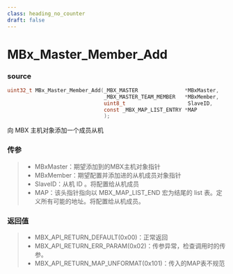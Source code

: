 ```yaml
---
class: heading_no_counter
draft: false
---
```


# MBx_Master_Member_Add

### source

```c
uint32_t MBx_Master_Member_Add(_MBX_MASTER               *MBxMaster, 
                               _MBX_MASTER_TEAM_MEMBER   *MBxMember,
                               uint8_t                    SlaveID,
                               const _MBX_MAP_LIST_ENTRY *MAP
                               );
```

向 MBX 主机对象添加一个成员从机

### 传参

> - MBxMaster：期望添加到的MBX主机对象指针
> - MBxMember：期望配置并添加进的从机成员对象指针
> - SlaveID：从机 ID 。将配置给从机成员
> - MAP：该头指针指向以 MBX_MAP_LIST_END 宏为结尾的 list 表。定义所有可能的地址。将配置给从机成员。

### 返回值

> - MBX_API_RETURN_DEFAULT(0x00)：正常返回
> - MBX_API_RETURN_ERR_PARAM(0x02)：传参异常，检查调用时的传参。
> - MBX_API_RETURN_MAP_UNFORMAT(0x101)：传入的MAP表不规范
